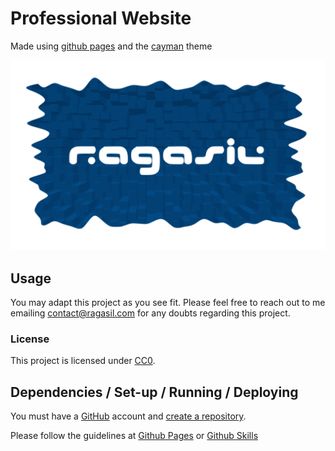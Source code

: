 # Professional Website

Made using [github pages](https://pages.github.com/) and the [cayman](pages-themes.github.io/cayman/) theme

![Logo](Ragasil_logo_cliped.png)

## Usage

You may adapt this project as you see fit. Please feel free to reach out to me emailing [contact@ragasil.com](mailto:contact@ragasil.com) for any doubts regarding this project.

### License
This project is licensed under [CC0](./LICENSE).

## Dependencies / Set-up / Running / Deploying
You must have a [GitHub](https://github.com/) account and [create a repository](https://docs.github.com/en/repositories/creating-and-managing-repositories/creating-a-new-repository).

Please follow the guidelines at [Github Pages](https://pages.github.com/) or [Github Skills](https://skills.github.com/)
